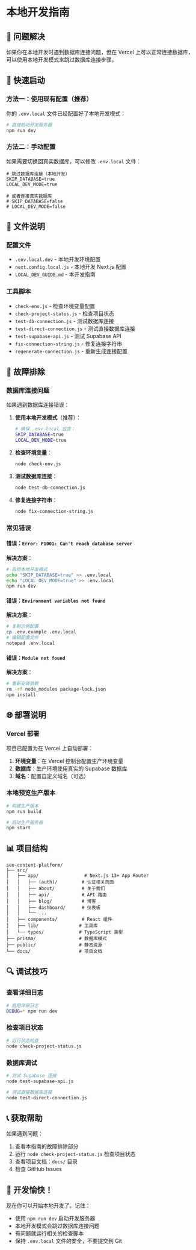# 本地开发指南

## 🎯 问题解决

如果你在本地开发时遇到数据库连接问题，但在 Vercel 上可以正常连接数据库，可以使用本地开发模式来跳过数据库连接步骤。

## 🚀 快速启动

### 方法一：使用现有配置（推荐）

你的 `.env.local` 文件已经配置好了本地开发模式：

```bash
# 直接启动开发服务器
npm run dev
```

### 方法二：手动配置

如果需要切换回真实数据库，可以修改 `.env.local` 文件：

```env
# 跳过数据库连接（本地开发）
SKIP_DATABASE=true
LOCAL_DEV_MODE=true

# 或者连接真实数据库
# SKIP_DATABASE=false
# LOCAL_DEV_MODE=false
```

## 📁 文件说明

### 配置文件

- `.env.local.dev` - 本地开发环境配置
- `next.config.local.js` - 本地开发 Next.js 配置
- `LOCAL_DEV_GUIDE.md` - 本开发指南

### 工具脚本

- `check-env.js` - 检查环境变量配置
- `check-project-status.js` - 检查项目状态
- `test-db-connection.js` - 测试数据库连接
- `test-direct-connection.js` - 测试直接数据库连接
- `test-supabase-api.js` - 测试 Supabase API
- `fix-connection-string.js` - 修复连接字符串
- `regenerate-connection.js` - 重新生成连接配置

## 🔧 故障排除

### 数据库连接问题

如果遇到数据库连接错误：

1. **使用本地开发模式**（推荐）：
   ```bash
   # 确保 .env.local 包含：
   SKIP_DATABASE=true
   LOCAL_DEV_MODE=true
   ```

2. **检查环境变量**：
   ```bash
   node check-env.js
   ```

3. **测试数据库连接**：
   ```bash
   node test-db-connection.js
   ```

4. **修复连接字符串**：
   ```bash
   node fix-connection-string.js
   ```

### 常见错误

#### 错误：`Error: P1001: Can't reach database server`

**解决方案**：
```bash
# 启用本地开发模式
echo "SKIP_DATABASE=true" >> .env.local
echo "LOCAL_DEV_MODE=true" >> .env.local
npm run dev
```

#### 错误：`Environment variables not found`

**解决方案**：
```bash
# 复制示例配置
cp .env.example .env.local
# 编辑配置文件
notepad .env.local
```

#### 错误：`Module not found`

**解决方案**：
```bash
# 重新安装依赖
rm -rf node_modules package-lock.json
npm install
```

## 🌐 部署说明

### Vercel 部署

项目已配置为在 Vercel 上自动部署：

1. **环境变量**：在 Vercel 控制台配置生产环境变量
2. **数据库**：生产环境使用真实的 Supabase 数据库
3. **域名**：配置自定义域名（可选）

### 本地预览生产版本

```bash
# 构建生产版本
npm run build

# 启动生产服务器
npm start
```

## 📊 项目结构

```
seo-content-platform/
├── src/
│   ├── app/                 # Next.js 13+ App Router
│   │   ├── (auth)/         # 认证相关页面
│   │   ├── about/          # 关于我们
│   │   ├── api/            # API 路由
│   │   ├── blog/           # 博客
│   │   ├── dashboard/      # 仪表板
│   │   └── ...
│   ├── components/         # React 组件
│   ├── lib/               # 工具库
│   └── types/             # TypeScript 类型
├── prisma/                # 数据库模式
├── public/                # 静态资源
└── docs/                  # 项目文档
```

## 🔍 调试技巧

### 查看详细日志

```bash
# 启用详细日志
DEBUG=* npm run dev
```

### 检查项目状态

```bash
# 运行状态检查
node check-project-status.js
```

### 数据库调试

```bash
# 测试 Supabase 连接
node test-supabase-api.js

# 测试直接数据库连接
node test-direct-connection.js
```

## 📞 获取帮助

如果遇到问题：

1. 查看本指南的故障排除部分
2. 运行 `node check-project-status.js` 检查项目状态
3. 查看项目文档：`docs/` 目录
4. 检查 GitHub Issues

## 🎉 开发愉快！

现在你可以开始本地开发了。记住：

- 使用 `npm run dev` 启动开发服务器
- 本地开发模式会跳过数据库连接问题
- 有问题就运行相关的检查脚本
- 保持 `.env.local` 文件的安全，不要提交到 Git